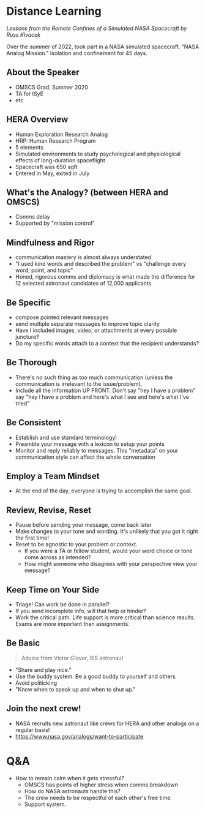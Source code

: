 # Distance Learning
*Lessons from the Remote Confines of a Simulated NASA Spacecraft by Russ Klvacek*

Over the summer of 2022, took part in a NASA simulated spacecraft. "NASA Analog Mission." Isolation and confinement for 45 days.

## About the Speaker
- OMSCS Grad, Summer 2020
- TA for ISyE
- etc

## HERA Overview
- Human Exploration Research Analog
- HRP: Human Research Program
- 5 elements
- Simulated environments to study psychological and physiological effects of long-duration spaceflight
- Spacecraft was 650 sqft
- Entered in May, exited in July

## What's the Analogy? (between HERA and OMSCS)
- Comms delay
- Supported by "mission control"

## Mindfulness and Rigor
- communication mastery is almost always understated
- "I used kind words and described the problem" vs "challenge every word, point, and topic"
- Honed, rigorous comms and diplomacy is what made the difference for 12 selected astronaut candidates of 12,000 applicants

## Be Specific
- compose pointed relevant messages
- send multiple separate messages to improve topic clarity
- Have I included images, video, or attachments at every possible juncture?
- Do my specific words attach to a context that the recipient understands?

## Be Thorough
- There's no such thing as too much communication (unless the communication is irrelevant to the issue/problem).
- Include all the information UP FRONT. Don't say "hey I have a problem" say "hey I have a problem and here's what I see and here's what I've tried"

## Be Consistent
- Establish and use standard terminology!
- Preamble your message with a lexicon to setup your points
- Monitor and reply reliably to messages. This "metadata" on your communication style can affect the whole conversation

## Employ a Team Mindset
- At the end of the day, everyone is trying to accomplish the same goal.

## Review, Revise, Reset
- Pause before sending your message, come back later
- Make changes to your tone and wording. It's unlikely that you got it right the first time!
- Reset to be agnostic to your problem or context.
	- If you were a TA or fellow student, would your word choice or tone come across as intended?
	- How might someone who disagrees with your perspective view your message?

## Keep Time on Your Side
- Triage! Can work be done in parallel?
- If you send incomplete info, will that help or hinder?
- Work the critical path. Life support is more critical than science results. Exams are more important than assignments.

## Be Basic
> Advice from Victor Glover, ISS astronaut

- "Share and play nice."
- Use the buddy system. Be a good buddy to yourself and others
- Avoid politicking
- "Know when to speak up and when to shut up."

## Join the next crew!
- NASA recruits new astronaut like crews for HERA and other analogs on a regular basis!
- https://www.nasa.gov/analogs/want-to-participate

# Q&A
- How to remain calm when it gets stressful?
	- OMSCS has points of higher stress when comms breakdown
	- How do NASA astronauts handle this?
	- The crew needs to be respectful of each other's free time.
	- Support system.

